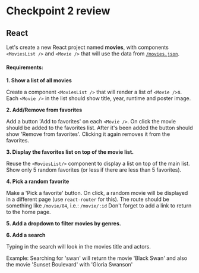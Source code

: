 # Checkpoint 2 review

## React
Let's create a new React project named **movies**, with components `<MoviesList />` and `<Movie />` that will use the data from [`/movies.json`](https://raw.githubusercontent.com/wildcodeschoolparis/datas/master/movies.json).

#### Requirements:

**1. Show a list of all movies**

Create a component `<MoviesList />` that will render a list of `<Movie />`s.
Each `<Movie />` in the list should show title, year, runtime and poster image.

**2. Add/Remove from favorites**

Add a button 'Add to favorites' on each `<Movie />`. On click the movie should be added to the favorites list.
After it's been added the button should show 'Remove from favorites'. Clicking it again removes it from the favorites.

**3. Display the favorites list on top of the movie list.**

Reuse the `<MoviesList/>` component to display a list on top of the main list. Show only 5 random favorites (or less if there are less than 5 favorites).

**4. Pick a random favorite**

Make a 'Pick a favorite' button. On click, a random movie will be displayed in a different page (use `react-router` for this).
The route should be something like `/movie/84`, i.e.: `/movie/:id`
Don't forget to add a link to return to the home page.

**5. Add a dropdown to filter movies by genres.**

**6. Add a search**

Typing in the search will look in the movies title and actors.

Example:
Searching for 'swan' will return the movie 'Black Swan' and also the movie 'Sunset Boulevard' with 'Gloria Swanson'
